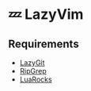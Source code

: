 # 💤 LazyVim

## Requirements

- [LazyGit](https://github.com/jesseduffield/lazygit)
- [RipGrep](https://github.com/BurntSushi/ripgrep)
- [LuaRocks](https://luarocks.org/)
